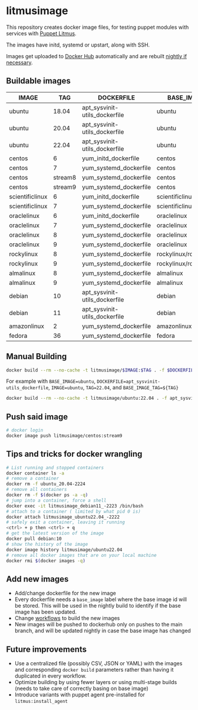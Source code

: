 # litmusimage

This repository creates docker image files, for testing puppet modules with
services with [Puppet Litmus][1].

The images have initd, systemd or upstart, along with SSH.

Images get uploaded to [Docker Hub][2] automatically and are rebuilt [nightly if
necessary][3].

## Buildable images

| IMAGE | TAG | DOCKERFILE | BASE_IMAGE | BASE_IMAGE_TAG |
| ------| ----| -----------| -----------| ---------------|
| ubuntu | 18.04 | apt_sysvinit-utils_dockerfile | ubuntu | 18.04 |
| ubuntu | 20.04 | apt_sysvinit-utils_dockerfile | ubuntu | 20.04 |
| ubuntu | 22.04 | apt_sysvinit-utils_dockerfile | ubuntu | 22.04 |
| centos | 6 | yum_initd_dockerfile | centos | 6 |
| centos | 7 | yum_systemd_dockerfile | centos | 7 |
| centos | stream8 | yum_systemd_dockerfile | centos | stream8 |
| centos | stream9 | yum_systemd_dockerfile | centos | stream9 |
| scientificlinux | 6 | yum_initd_dockerfile | scientificlinux/sl | 6 |
| scientificlinux | 7 | yum_systemd_dockerfile | scientificlinux/sl | 7 |
| oraclelinux | 6 | yum_initd_dockerfile | oraclelinux | 6 |
| oraclelinux | 7 | yum_systemd_dockerfile | oraclelinux | 7 |
| oraclelinux | 8 | yum_systemd_dockerfile | oraclelinux | 8 |
| oraclelinux | 9 | yum_systemd_dockerfile | oraclelinux | 9 |
| rockylinux | 8 | yum_systemd_dockerfile | rockylinux/rockylinux | 8 |
| rockylinux | 9 | yum_systemd_dockerfile | rockylinux/rockylinux | 9 |
| almalinux | 8 | yum_systemd_dockerfile | almalinux | 8 |
| almalinux | 9 | yum_systemd_dockerfile | almalinux | 9 |
| debian | 10 | apt_sysvinit-utils_dockerfile | debian | 10 |
| debian | 11 | apt_sysvinit-utils_dockerfile | debian | bullseye |
| amazonlinux | 2 | yum_systemd_dockerfile | amazonlinux | 2 |
| fedora | 36 | yum_systemd_dockerfile | fedora | 36 |

## Manual Building

```bash
docker build --rm --no-cache -t litmusimage/$IMAGE:$TAG . -f $DOCKERFILE --build-arg BASE_IMAGE_TAG=$BASE_IMAGE_TAG --build-arg OS_TYPE=$BASE_IMAGE
```

For example with `BASE_IMAGE=ubuntu`, `DOCKERFILE=apt_sysvinit-utils_dockerfile`, `IMAGE=ubuntu`, `TAG=22.04`, and `BASE_IMAGE_TAG=${TAG}`

```bash
docker build --rm --no-cache -t litmusimage/ubuntu:22.04 . -f apt_sysvinit-utils_dockerfile --build-arg BASE_IMAGE_TAG=22.04 --build-arg OS_TYPE=ubuntu
```

## Push said image

```bash
# docker login
docker image push litmusimage/centos:stream9
```

## Tips and tricks for docker wrangling

```bash
# List running and stopped containers
docker container ls -a
# remove a container
docker rm -f ubuntu_20.04-2224
# remove all containers
docker rm -f $(docker ps -a -q)
# jump into a container, force a shell
docker exec -it litmusimage_debian11_-2223 /bin/bash
# attach to a container ( limited by what pid 0 is)
docker attach litmusimage_ubuntu22.04_-2222
# safely exit a container, leaving it running
<ctrl> + p then <ctrl> + q
# get the latest version of the image
docker pull debian:10
# show the history of the image
docker image history litmusimage/ubuntu22.04
# remove all docker images that are on your local machine
docker rmi $(docker images -q)
```

## Add new images

* Add/change dockerfile for the new image
* Every dockerfile needs a `base_image` label where the base image id will be
  stored. This will be used in the nightly build to identify if the base image
  has been updated.
* Change [workflows][4] to build the new images
* New images will be pushed to dockerhub only on pushes to the main branch,
  and will be updated nightly in case the base image has changed

## Future improvements

* Use a centralized file (possibly CSV, JSON or YAML) with the images and
  corresponding `docker build` parameters rather than having it duplicated in
  every workflow.
* Optimize building by using fewer layers or using multi-stage builds (needs to
  take care of correctly basing on base image)
* Introduce variants with puppet agent pre-installed for `litmus:install_agent`

[1]: https://github.com/puppetlabs/puppet_litmus
[2]: https://hub.docker.com/u/litmusimage
[3]: https://github.com/puppetlabs/litmus_image/blob/main/.github/workflows/nightly.yml
[4]: https://github.com/puppetlabs/litmus_image/tree/main/.github/workflows
